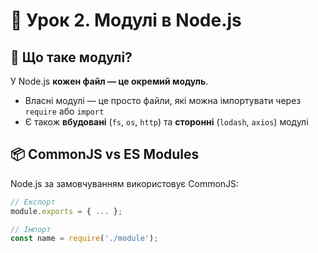 # 🧩 Урок 2. Модулі в Node.js

## 🔷 Що таке модулі?

У Node.js **кожен файл — це окремий модуль**.

-   Власні модулі — це просто файли, які можна імпортувати через `require` або `import`
-   Є також **вбудовані** (`fs`, `os`, `http`) та **сторонні** (`lodash`, `axios`) модулі

## 📦 CommonJS vs ES Modules

Node.js за замовчуванням використовує CommonJS:

```js
// Експорт
module.exports = { ... };

// Імпорт
const name = require('./module');
```
